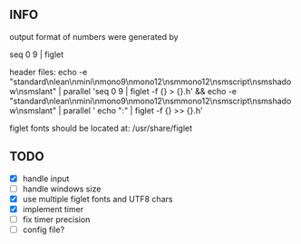 ## INFO
output format of numbers were generated by

seq 0 9 | figlet

header files:
echo -e "standard\nlean\nmini\nmono9\nmono12\nsmmono12\nsmscript\nsmshadow\nsmslant" | parallel 'seq 0 9 | figlet -f {} > {}.h' &&
echo -e "standard\nlean\nmini\nmono9\nmono12\nsmmono12\nsmscript\nsmshadow\nsmslant" | parallel ' echo ":" | figlet -f {} >> {}.h'

figlet fonts should be located at:
/usr/share/figlet

## TODO
 - [X] handle input
 - [ ] handle windows size
 - [X] use multiple figlet fonts and UTF8 chars
 - [X] implement timer
 - [ ] fix timer precision
 - [ ] config file?
